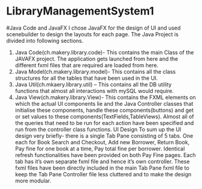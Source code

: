 # LibraryManagementSystem1
#Java Code and JavaFX 
I chose JavaFX for the design of UI and used scenebuilder to design the layouts for each page.
The Java Project is divided into following sections.
1.	Java Code(ch.makery.library.code)- This contains the main Class of the JAVAFX project. The application gets launched from here and the different fxml files that are required are loaded from here.
2.	Java Model(ch.makery.library.model)- This contains all the class structures for all the tables that have been used in the UI.
3.	Java Util(ch.mkaery.library.util) – This contains all the DB utility functions that almost all interactions with mySQL would require.
4.	Java View(ch.makery.library.View)- This contains the FXML elements on which the actual UI components lie and the Java Controller classes that initialise these components, handle these components(buttons) and get or set values to these components(TextFields,TableViews). Almost all of the queries that need to be run for each action have been specified and run from the controller class functions.
UI Design
To sum up the UI design very briefly- there is a single Tab Pane consisting of 5 tabs. One each for Book Search and Checkout, Add new Borrower, Return Book, Pay fine for one book at a time, Pay total fine per borrower. Identical refresh functionalities have been provided on both Pay Fine pages. Each tab has it’s own separate fxml file and hence it’s own controller. These fxml files have been directly included in the main Tab Pane fxml file to keep the Tab Pane Controller file less cluttered and to make the design more modular.
